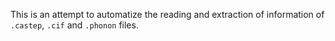 This is an attempt to automatize the reading and extraction of information of `.castep`, `.cif` and `.phonon` files.
